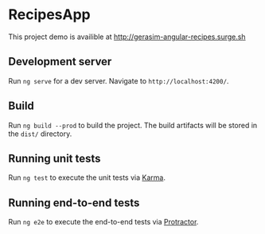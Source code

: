 # RecipesApp

This project demo is availible at http://gerasim-angular-recipes.surge.sh

## Development server

Run `ng serve` for a dev server. Navigate to `http://localhost:4200/`.

## Build

Run `ng build --prod` to build the project. The build artifacts will be stored in the `dist/` directory.
## Running unit tests

Run `ng test` to execute the unit tests via [Karma](https://karma-runner.github.io).

## Running end-to-end tests

Run `ng e2e` to execute the end-to-end tests via [Protractor](http://www.protractortest.org/).

